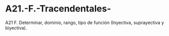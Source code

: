 # A21.-F.-Tracendentales-
A21 F. Determinar, dominio, rango, tipo de función (Inyectiva, suprayectiva y biyectiva).
